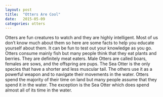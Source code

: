 ```yaml
---
layout: post
title:  "Otters Are Cool"
date:   2015-05-09
categories: otters
---
```


Otters are fun creatures to watch and they are highly intelligent. Most of us don’t know much about them so here are some facts to help you educate yourself about them. It can be fun to test out your knowledge as you go.
Otters consume mainly fish but many people think that they eat plants and berries. They are definitely meat eaters.
Male Otters are called boars, females are sows, and the offspring are pups.
The Sea Otter is the only species that have a shorter and less muscular tail. The others use it as a powerful weapon and to navigate their movements in the water.
Otters spend the majority of their time on land but many people assume that they spend it in the water. The exception is the Sea Otter which does spend almost all of its time in the water.